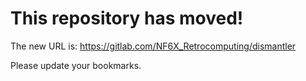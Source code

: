 # This repository has moved!

The new URL is: https://gitlab.com/NF6X_Retrocomputing/dismantler

Please update your bookmarks.
